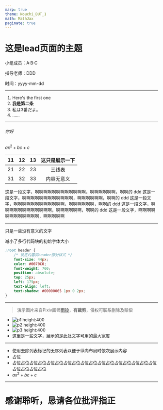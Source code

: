 ```yaml
---
marp: true
theme: Nouchi_DUT_1
math: MathJax
paginate: true
---
```


<!-- 使用`_class: lead`指定首页 -->
<!-- _class: lead -->

# 这是lead页面的主题

小组成员：A·B·C

指导老师：DDD

时间：yyyy-mm-dd

---
<!-- 使用`_class: catalogs`指定目录页 -->
<!-- _class: catalogs -->

<!-- 可使用加粗以标记列表项以突出显示 -->
1. Here's the first one
2. **我是第二条**
3. 私は3番だよ。
4. ……

---

<!-- _header: 三线表 -->

###### 你好

$ax^2+bc+c$

| 11 | 12 | 13 | 这只是展示一下 |
|:---:|:---:|:---:|:---:|
| 21 | 22 | 23 | 三线表 |
| 31 | 32 | 33 | 内容无意义 |

这是一段文字，啊啊啊啊啊啊啊啊啊啊啊啊，啊啊啊啊啊啊，啊啊的  ddd 这是一段文字，啊啊啊啊啊啊啊啊啊啊啊啊，啊啊啊啊啊啊，啊啊的  ddd 这是一段文字，啊啊啊啊啊啊啊啊啊啊啊啊，啊啊啊啊啊啊，啊啊的  ddd 这是一段文字，啊啊啊啊啊啊啊啊啊啊啊啊，啊啊啊啊啊啊，啊啊的  ddd 这是一段文字，啊啊啊啊啊啊啊啊啊啊啊啊，啊啊啊啊啊

---

<!-- _header: 代码块 -->

只是一些没有意义的文字

减小了多行代码块的初始字体大小

``` CSS
:root header {
    /* 设定内容页header部分样式 */
    font-size: 44px;
    color: #0070C0;
    font-weight: 700;
    position: absolute;
    top: 25px;
    left: 175px;
    text-align: left;
    text-shadow: #00000065 1px 0 2px;
}
```

---

<!-- 使用`_class: row`标示以使用无序列表进行横向布局 -->
<!-- _class: row -->

<!-- _header: 横向布局 -->

> 演示图片来自Pixiv画师[雨铃](https://www.pixiv.net/users/46694245)，**有裁剪**，侵权可联系删除及赔偿

- ![p1 height:400](img/106633939_p0.jpg)
- ![p2 height:400](img/108903962_p0.jpg)
- ![p3 height:400](img/109182374_p0.jpg)
- 这里是一些文字，展示的是此处文字可用的最大宽度

---

<!-- 使用`_class: column`标示以使用无序列表进行纵向布局 -->
<!-- _class: column -->

<!-- _header: 纵向布局 -->

* 使用去除列表标记的无序列表以便于纵向布局时依次展示内容
* 占位
* 占位占位占位占位占位占位占位占位占位占位占位占位占位占位占位占位占位占位占位占位占位
* $ax^2+bc+c$

---

<!-- 使用lead展示结束语 -->
<!-- _class: lead -->

# 感谢聆听，恳请各位批评指正